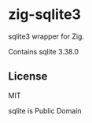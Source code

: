 # zig-sqlite3
sqlite3 wrapper for Zig.

Contains sqlite 3.38.0

## License
MIT

sqlite is Public Domain
